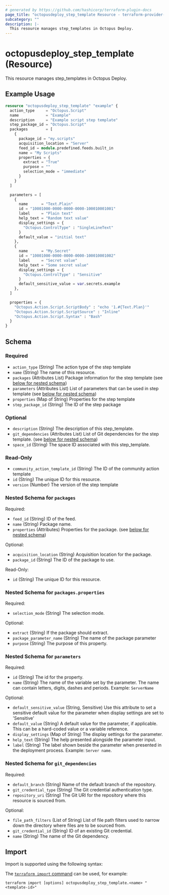 ```yaml
---
# generated by https://github.com/hashicorp/terraform-plugin-docs
page_title: "octopusdeploy_step_template Resource - terraform-provider-octopusdeploy"
subcategory: ""
description: |-
  This resource manages step_templates in Octopus Deploy.
---
```


# octopusdeploy_step_template (Resource)

This resource manages step_templates in Octopus Deploy.

## Example Usage

```terraform
resource "octopusdeploy_step_template" "example" {
  action_type     = "Octopus.Script"
  name            = "Example"
  description     = "Example script step template"
  step_package_id = "Octopus.Script"
  packages        = [
    {
      package_id = "my.scripts"
      acquisition_location = "Server"
      feed_id = module.predefined.feeds.built_in
      name = "My Scripts"
      properties = {
        extract = "True"
        purpose = ""
        selection_mode = "immediate"
      }
    }
  ]

  parameters = [
    {
      name      = "Text.Plain"
      id = "10001000-0000-0000-0000-100010001001"
      label     = "Plain text"
      help_text = "Random text value"
      display_settings = {
        "Octopus.ControlType" : "SingleLineText"
      }
      default_value = "initial text"
    },
    {
      name      = "My.Secret"
      id = "10001000-0000-0000-0000-100010001002"
      label     = "Secret value"
      help_text = "Some secret value"
      display_settings = {
        "Octopus.ControlType" : "Sensitive"
      }
      default_sensitive_value = var.secrets.example
    },
  ]

  properties = {
    "Octopus.Action.Script.ScriptBody" : "echo '1.#{Text.Plan}'"
    "Octopus.Action.Script.ScriptSource" : "Inline"
    "Octopus.Action.Script.Syntax" : "Bash"
  }
}
```

<!-- schema generated by tfplugindocs -->
## Schema

### Required

- `action_type` (String) The action type of the step template
- `name` (String) The name of this resource.
- `packages` (Attributes List) Package information for the step template (see [below for nested schema](#nestedatt--packages))
- `parameters` (Attributes List) List of parameters that can be used in step template (see [below for nested schema](#nestedatt--parameters))
- `properties` (Map of String) Properties for the step template
- `step_package_id` (String) The ID of the step package

### Optional

- `description` (String) The description of this step_template.
- `git_dependencies` (Attributes List) List of Git dependencies for the step template. (see [below for nested schema](#nestedatt--git_dependencies))
- `space_id` (String) The space ID associated with this step_template.

### Read-Only

- `community_action_template_id` (String) The ID of the community action template
- `id` (String) The unique ID for this resource.
- `version` (Number) The version of the step template

<a id="nestedatt--packages"></a>
### Nested Schema for `packages`

Required:

- `feed_id` (String) ID of the feed.
- `name` (String) Package name.
- `properties` (Attributes) Properties for the package. (see [below for nested schema](#nestedatt--packages--properties))

Optional:

- `acquisition_location` (String) Acquisition location for the package.
- `package_id` (String) The ID of the package to use.

Read-Only:

- `id` (String) The unique ID for this resource.

<a id="nestedatt--packages--properties"></a>
### Nested Schema for `packages.properties`

Required:

- `selection_mode` (String) The selection mode.

Optional:

- `extract` (String) If the package should extract.
- `package_parameter_name` (String) The name of the package parameter
- `purpose` (String) The purpose of this property.



<a id="nestedatt--parameters"></a>
### Nested Schema for `parameters`

Required:

- `id` (String) The id for the property.
- `name` (String) The name of the variable set by the parameter. The name can contain letters, digits, dashes and periods. Example: `ServerName`

Optional:

- `default_sensitive_value` (String, Sensitive) Use this attribute to set a sensitive default value for the parameter when display settings are set to 'Sensitive'
- `default_value` (String) A default value for the parameter, if applicable. This can be a hard-coded value or a variable reference.
- `display_settings` (Map of String) The display settings for the parameter.
- `help_text` (String) The help presented alongside the parameter input.
- `label` (String) The label shown beside the parameter when presented in the deployment process. Example: `Server name`.


<a id="nestedatt--git_dependencies"></a>
### Nested Schema for `git_dependencies`

Required:

- `default_branch` (String) Name of the default branch of the repository.
- `git_credential_type` (String) The Git credential authentication type.
- `repository_uri` (String) The Git URI for the repository where this resource is sourced from.

Optional:

- `file_path_filters` (List of String) List of file path filters used to narrow down the directory where files are to be sourced from.
- `git_credential_id` (String) ID of an existing Git credential.
- `name` (String) The name of the Git dependency.

## Import

Import is supported using the following syntax:

The [`terraform import` command](https://developer.hashicorp.com/terraform/cli/commands/import) can be used, for example:

```shell
terraform import [options] octopusdeploy_step_template.<name> "<template-id>"
```

